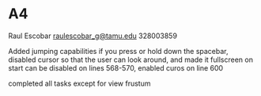 # A4
Raul Escobar
raulescobar_g@tamu.edu
328003859

Added jumping capabilities if you press or hold down the spacebar, disabled cursor so that the user can look around, and made it fullscreen on start can be disabled on lines 568-570, enabled curos on line 600

completed all tasks except for view frustum

